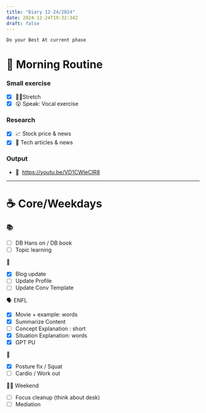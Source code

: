 ```yaml
---
title: "Diary 12-24/2024"  
date: 2024-12-24T19:32:34Z
draft: false
---
```



```tsx
Do your Best At current phase
```

# 🍳 Morning Routine

### Small exercise

- [x]  🧎‍♀️Stretch
- [x]  😮 Speak: Vocal exercise

### Research

- [x]  📈 Stock price & news
- [x]  👾 Tech articles & news

### Output

- 🎥  https://youtu.be/VD1CWIeClR8

---

# ☕ Core/Weekdays

### 📚

- [ ]  DB Hans on / DB book
- [ ]  Topic learning

👑

- [x]  Blog update
- [ ]  Update Profile
- [ ]  Update Conv Template

🗣️ ENFL

- [x]  Movie + example: words
- [x]  Summarize Content
- [ ]  Concept Explanation : short
- [x]  Situation Explanation: words
- [x]  GPT PU

💪

- [x]  Posture fix / Squat
- [ ]  Cardio / Work out

🧘‍♀️ Weekend

- [ ]  Focus cleanup (think about desk)
- [ ]  Mediation